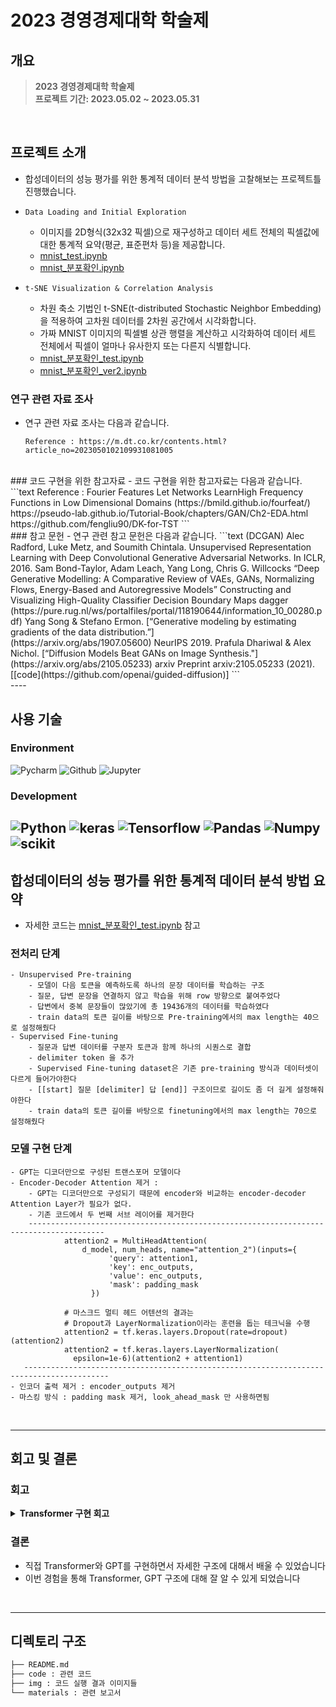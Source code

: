 # 2023 경영경제대학 학술제

## 개요
> **2023 경영경제대학 학술제** <br/> 
> **프로젝트 기간: 2023.05.02 ~ 2023.05.31** <br/>

<br>

## 프로젝트 소개
- 합성데이터의 성능 평가를 위한 통계적 데이터 분석 방법을 고찰해보는 프로젝트틀 진행했습니다.

- `Data Loading and Initial Exploration`
  - 이미지를 2D형식(32x32 픽셀)으로 재구성하고 데이터 세트 전체의 픽셀값에 대한 통계적 요약(평균, 표준편차 등)을 제공합니다.
  - [mnist_test.ipynb](https://github.com/jsh1021902/AI_Detective/blob/main/code/mnist_test.ipynb)
  - [mnist_분포확인.ipynb](https://github.com/jsh1021902/AI_Detective/blob/main/code/mnist_%EB%B6%84%ED%8F%AC%ED%99%95%EC%9D%B8.ipynb)
- `t-SNE Visualization & Correlation Analysis`
  - 차원 축소 기법인 t-SNE(t-distributed Stochastic Neighbor Embedding)을 적용하여 고차원 데이터를 2차원 공간에서 시각화합니다.
  - 가짜 MNIST 이미지의 픽셀별 상관 행렬을 계산하고 시각화하여 데이터 세트 전체에서 픽셀이 얼마나 유사한지 또는 다른지 식별합니다.
  - [mnist_분포확인_test.ipynb](https://github.com/jsh1021902/AI_Detective/blob/main/code/mnist_%EB%B6%84%ED%8F%AC%ED%99%95%EC%9D%B8_test.ipynb)
  - [mnist_분포확인_ver2.ipynb](https://github.com/jsh1021902/AI_Detective/blob/main/code/mnist_%EB%B6%84%ED%8F%AC%ED%99%95%EC%9D%B8_ver2.ipynb)



### 연구 관련 자료 조사
- 연구 관련 자료 조사는 다음과 같습니다.
  ```text
  Reference : https://m.dt.co.kr/contents.html?article_no=2023050102109931081005
  ```
<br>
### 코드 구현을 위한 참고자료
- 코드 구현을 위한 참고자료는 다음과 같습니다.
  ```text
  Reference : Fourier Features Let Networks LearnHigh Frequency Functions in Low Dimensional Domains (https://bmild.github.io/fourfeat/)
  https://pseudo-lab.github.io/Tutorial-Book/chapters/GAN/Ch2-EDA.html
  https://github.com/fengliu90/DK-for-TST
  ```
<br>
### 참고 문헌
- 연구 관련 참고 문헌은 다음과 같습니다.
  ```text
  (DCGAN) Alec Radford, Luke Metz, and Soumith Chintala. Unsupervised Representation Learning with Deep Convolutional Generative Adversarial Networks. In ICLR, 2016.
  Sam Bond-Taylor, Adam Leach, Yang Long, Chris G. Willcocks “Deep Generative Modelling: A Comparative Review of VAEs, GANs, Normalizing Flows, Energy-Based and Autoregressive Models”
  Constructing and Visualizing High-Quality Classifier Decision Boundary Maps dagger (https://pure.rug.nl/ws/portalfiles/portal/118190644/information_10_00280.pdf)
  Yang Song & Stefano Ermon. [“Generative modeling by estimating gradients of the data distribution.”](https://arxiv.org/abs/1907.05600) NeurIPS 2019.
  Prafula Dhariwal & Alex Nichol. [“Diffusion Models Beat GANs on Image Synthesis."](https://arxiv.org/abs/2105.05233) arxiv Preprint arxiv:2105.05233 (2021). [[code](https://github.com/openai/guided-diffusion)]
  ```
<br>
----

## 사용 기술

### Environment
![Pycharm](https://img.shields.io/badge/PyCharm-000000.svg?&style=for-the-badge&logo=PyCharm&logoColor=white)
![Github](https://img.shields.io/badge/GitHub-181717?style=for-the-badge&logo=GitHub&logoColor=white)
![Jupyter](https://img.shields.io/badge/Jupyter-F37626.svg?&style=for-the-badge&logo=Jupyter&logoColor=white)

### Development
![Python](https://img.shields.io/badge/Python-3776AB?style=for-the-badge&logo=python&logoColor=white)
![keras](https://img.shields.io/badge/Keras-D00000?style=for-the-badge&logo=Keras&logoColor=white)
![Tensorflow](https://img.shields.io/badge/TensorFlow-FF6F00?style=for-the-badge&logo=tensorflow&logoColor=white)
![Pandas](https://img.shields.io/badge/Pandas-2C2D72?style=for-the-badge&logo=pandas&logoColor=white)
![Numpy](https://img.shields.io/badge/Numpy-777BB4?style=for-the-badge&logo=numpy&logoColor=white)
![scikit](https://img.shields.io/badge/scikit_learn-F7931E?style=for-the-badge&logo=scikit-learn&logoColor=white)
<br>
----
## 합성데이터의 성능 평가를 위한 통계적 데이터 분석 방법 요약
- 자세한 코드는 [mnist_분포확인_test.ipynb](https://github.com/jsh1021902/AI_Detective/blob/main/code/mnist_%EB%B6%84%ED%8F%AC%ED%99%95%EC%9D%B8_test.ipynb) 참고

### 전처리 단계
    - Unsupervised Pre-training
        - 모델이 다음 토큰을 예측하도록 하나의 문장 데이터를 학습하는 구조
        - 질문, 답변 문장을 연결하지 않고 학습을 위해 row 방향으로 붙여주었다
        - 답변에서 중복 문장들이 많았기에 총 19436개의 데이터를 학습하였다
        - train data의 토큰 길이를 바탕으로 Pre-training에서의 max length는 40으로 설정해줬다
    - Supervised Fine-tuning
        - 질문과 답변 데이터를 구분자 토큰과 함께 하나의 시퀀스로 결합
        - delimiter token 을 추가
        - Supervised Fine-tuning dataset은 기존 pre-training 방식과 데이터셋이 다르게 들어가야한다
        - [[start] 질문 [delimiter] 답 [end]] 구조이므로 길이도 좀 더 길게 설정해줘야한다
        - train data의 토큰 길이를 바탕으로 finetuning에서의 max length는 70으로 설정해줬다

### 모델 구현 단계
    - GPT는 디코더만으로 구성된 트랜스포머 모델이다
    - Encoder-Decoder Attention 제거 :
        - GPT는 디코더만으로 구성되기 때문에 encoder와 비교하는 encoder-decoder Attention Layer가 필요가 없다.
        - 기존 코드에서 두 번째 서브 레이어를 제거한다
        ---------------------------------------------------------------------------------------
                attention2 = MultiHeadAttention(
                    d_model, num_heads, name="attention_2")(inputs={
                          'query': attention1,
                          'key': enc_outputs,
                          'value': enc_outputs,
                          'mask': padding_mask
                      })

                # 마스크드 멀티 헤드 어텐션의 결과는
                # Dropout과 LayerNormalization이라는 훈련을 돕는 테크닉을 수행
                attention2 = tf.keras.layers.Dropout(rate=dropout)(attention2)
                attention2 = tf.keras.layers.LayerNormalization(
                  epsilon=1e-6)(attention2 + attention1)
       -----------------------------------------------------------------------------------------
    - 인코더 출력 제거 : encoder_outputs 제거
    - 마스킹 방식 : padding mask 제거, look_ahead_mask 만 사용하면됨

<br>

----
회고 및 결론
---
### 회고
<details>
  <summary><b>Transformer 구현 회고</b></summary>
  <div markdown="1">
    <li> 배운 점 </li>
      <ul>
        <li>transformer의 구조에 대해 좀 더 명확히 이해할 수 있었다 </li>
        <li>custom 모델 저장하는 방법을 배웠다 </li>
        <li>숫자를 제거하는 전처리 제거만으로도 대답이 확연히 달라지는 것을 볼 수 있었다 </li>
        <li>underfitting 상황을 생각해서 epoch을 높였더니 성능이 향상되었다</li>
      </ul>
    <li> 아쉬운 점 </li>
      <ul>
        <li>프로젝트에서 한글 토큰을 잘 만들지 못해서 아쉬웠다</li>
        <li>토큰화를 잘 하지 못해서 띄어쓰기에 따라서 답변이 달라진다</li>
      </ul>
    <li> 느낀 점 </li>
      <ul>
        <li>어려운 개념이라도 노력하면 이해할 수 있다는 것을 느꼈다</li>
        <li>챗봇도 결국 어떤 데이터를 학습하냐에 따라 대답이 달라진다</li>
      </ul>
    <li> 어려웠던 점 </li>
      <ul>
        <li>transformer의 구조를 이해하는데 어려웠다</li>
        <li>custom 모델 저장하는 데 config 설정하는 것이 어려웠다</li>
      </ul>
  </div>
</details>

### 결론
- 직접 Transformer와 GPT를 구현하면서 자세한 구조에 대해서 배울 수 있었습니다
- 이번 경험을 통해 Transformer, GPT 구조에 대해 잘 알 수 있게 되었습니다
<br>

---
## 디렉토리 구조
```bash
├── README.md
├── code : 관련 코드
├── img : 코드 실행 결과 이미지들
└── materials : 관련 보고서
```
